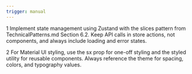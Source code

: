 ```yaml
---
trigger: manual
---
```


1 Implement state management using Zustand with the slices pattern from TechnicalPatterns.md Section 6.2. Keep API calls in store actions, not components, and always include loading and error states.

2 For Material UI styling, use the sx prop for one-off styling and the styled utility for reusable components. Always reference the theme for spacing, colors, and typography values.